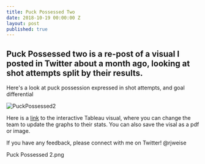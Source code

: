 ```yaml
---
title: Puck Possessed Two
date: 2018-10-19 00:00:00 Z
layout: post
published: true
---
```


## Puck Possessed two is a re-post of a visual I posted in Twitter about a month ago, looking at shot attempts split by their results.

Here's a look at puck possession expressed in shot attempts, and goal differential

![PuckPossessed2]({{site.url}}{{site.baseurl}}/images/Puck%20Possessed%202.png "Puck Possessed 2")

Here is a [link](https://public.tableau.com/profile/rj7974#!/vizhome/NHL20172018_ShotByType_Analysis/PuckPossessed2?publish=yes) to the interactive Tableau visual, where you can change the team to update the graphs to their stats. You can also save the visal as a pdf or image.

If you have any feedback, please connect with me on Twitter! @rjweise

Puck Possessed 2.png
